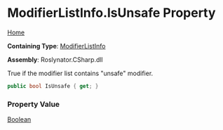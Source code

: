 # ModifierListInfo\.IsUnsafe Property

[Home](../../../../../README.md)

**Containing Type**: [ModifierListInfo](../README.md)

**Assembly**: Roslynator\.CSharp\.dll

  
True if the modifier list contains "unsafe" modifier\.

```csharp
public bool IsUnsafe { get; }
```

### Property Value

[Boolean](https://docs.microsoft.com/en-us/dotnet/api/system.boolean)

